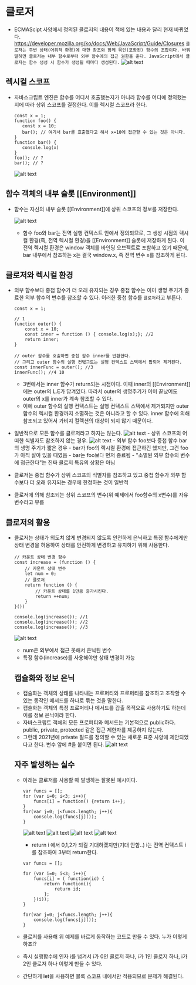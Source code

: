  # 클로저
 - ECMAScipt 사양에서 정의된 클로저의 내용이 책에 있는 내용과 달리 현재 바뀌었다.
 https://developer.mozilla.org/ko/docs/Web/JavaScript/Guide/Closures
 `클로저는 주변 상태(어휘적 환경)에 대한 참조와 함께 묶인(포함된) 함수의 조합이다. 바꿔말하면 클로저는 내부 함수로부터 외부 함수에의 접근 권한을 준다. JavaScript에서 클로저는 함수 생성 시 함수가 생성될 때마다 생성된다.`
 ![alt text](image.png)


 ## 렉시컬 스코프
 - 자바스크립트 엔진은 함수를 어디서 호출했는지가 아니라 함수를 어디에 정의했는지에 따라 상위 스코프를 결정한다. 이를 렉시컬 스코프라 한다.

     ```
    const x = 1;
    function foo() {
        const x = 10;
        bar(); // 여기서 bar를 호출했다고 해서 x=10에 접근할 수 있는 것은 아니다.
    }
    function bar() {
        console.log(x)
    }
    foo(); // ?
    bar(); // ?

    ```
    ![alt text](image-1.png)


 ## 함수 객체의 내부 슬롯 [[Environment]]
 - 함수는 자신의 내부 슬롯 [[Environment]]에 상위 스코프의  정보를 저장한다. 

    ![alt text](image-2.png)

    - 함수 foo와 bar는 전역 실행 컨텍스트 안에서 정의되므로, 그 생성 시점의 렉시컬 환경(즉, 전역 렉시컬 환경)을 [[Environment]] 슬롯에 저장하게 된다. 이 전역 렉시컬 환경은 window 객체를 바인딩 오브젝트로 포함하고 있기 때문에, bar 내부에서 참조하는 x는 결국 window.x, 즉 전역 변수 x를 참조하게 된다.

## 클로저와 렉시컬 환경
- 외부 함수보다 중첩 함수가 더 오래 유지되는 경우 중첩 함수는 이미 생명 주기가 종료한 외부 함수의 변수를 참조할 수 있다. 이러한 중첩 함수를 `클로저`라고 부른다. 

    ```
    const x = 1;

    // 1
    function outer() {
        const x = 10;
        const inner = function () { console.log(x);}; //2
        return inner;
    }

    // outer 함수를 호출하면 중첩 함수 inner를 반환한다.
    // 그리고 outer 함수의 실행 컨텏그트는 실행 컨텍스트 스택에서 팝되어 제거된다.
    const innerFunc = outer(); //3
    innerFunc(); //4 10
    ```
    - 3번에서는 inner 함수가 return되는 시점이다. 이때 inner의 [[Environment]]에는 outer의 L.E가 담겨있다. 따라서 outer의 생명주기가 이미 끝났어도 outer의 x를 inner가 계속 참조할 수 있다. 
    - 이에 outer 함수의 실행 컨텍스트는 실행 컨텍스트 스택에서 제거되지만 outer 함수의 렉시컬 환경까지 소멸하는 것은 아니라고 할 수 있다. inner 함수에 의해 참조되고 있어서 가비지 컬렉션의 대상이 되지 않기 때문이다.

- 일반적으로 모든 함수를 클로저라고 하지는 않는다.
    ![alt text](image-4.png)
        - 상위 스코프의 어떠한 식별자도 참조하지 않는 경우.
    ![alt text](image-5.png)
        - 외부 함수 foo보다 중첩 함수 bar의 생명 주기가 짧은 경우
        -  bar가 foo의 렉시컬 환경에 접근하긴 했지만, 그건 foo가 아직 살아 있을 때였음
        - bar는 foo보다 먼저 종료됨 - "소멸된 외부 함수의 변수에 접근한다"는 진짜 클로저 특유의 상황은 아님
- 클로저는 중첩 함수가 상위 스코프의 식별자를 참조하고 있고 중첩 함수가 외부 함수보다 더 오래 유지되는 경우에 한정하는 것이 일반적
- 클로저에 의해 참조되는 상위 스코프의 변수(위 예제에서 foo함수의 x변수)를 자유 변수라고 부름

## 클로저의 활용
- 클로저는 상태가 의도치 않게 변경되지 않도록 안전하게 은닉하고 특정 함수에게만 상태 변경을 허용하여 상태를 안전하게 변경하고 유지하기 위해 사용한다.
    ```
    // 카운트 상태 변경 함수
    const increase = (function () {
        // 카운트 상태 변수
        let num = 0;
        // 클로저
        return function () {
            // 카운트 상태를 1만큼 증가시킨다.
            return ++num;
        }
    }())

    console.log(increase()); //1
    console.log(increase()); //2
    console.log(increase()); //3
    ```
    ![alt text](image-6.png)
    - num은 외부에서 접근 못해서 은닉된 변수
    - 특정 함수(increase)를 사용해야만 상태 변경이 가능

    ## 캡슐화와 정보 은닉
    - 캡슐화는 객체의 상태를 나타내는 프로퍼티와 프로퍼티를 참조하고 조작할 수 있는 동작인 메서드를 하나로 묶는 것을 말한다.
    - 캡슐화는 객체의 특정 프로퍼티나 메서드를 갑출 목적으로 사용하기도 하는데 이를 정보 은닉이라 한다. 
    - 자바스크립트 객체의 모든 프로퍼티와 메서드는 기본적으로 public하다. public, private, protected 같은 접근 제한자를 제공하지 않는다.
    - 그런데 2021년에 private 필드를 정의할 수 있는 새로운 표준 사양에 제안되었다고 한다. 변수 앞에 #을 붙이면 된다.
    ![alt text](image-7.png)

    ## 자주 발생하는 실수
    - 아래는 클로저를 사용할 때 발생하는 잘못된 예시이다. 
        ```
        var funcs = [];
        for (var i=0; i<3; i++){
            funcs[i] = function() {return i++}; 
        }
        for(var j=0; j<funcs.length; j++){
            console.log(funcs[j]());
        }
        ```
        ![alt text](image-8.png)
        ![alt text](image-9.png)
        ![alt text](image-10.png)
        ![alt text](image-11.png)

        - return i 에서 0,1,2가 되길 기대하겠지만(기대 안함..) i는 전역 컨텍스트 i를 참조하여 3부터 return한다.

        ```
        var funcs = [];
        
        for (var i=0; i<3; i++){
            funcs[i] = ( function(id) {
                return function(){
                    return id;
                };
            }(i));
        }
        
        for(var j=0; j<funcs.length; j++){
            console.log(funcs[j]());
        }
        ```

    - 클로저를 사용해 위 예제를 바르게 동작하는 코드로 만들 수 있다. 누가 이렇게 하죠!?
    - 즉시 실행함수에 인자 i를 넘겨서 i가 0인 클로저 하나, i가 1인 클로저 하나, i가 2인 클로저 하나 이렇게 만들 수 있다.

    - 간단하게 let을 사용하면 블록 스코프 내에서만 적용되므로 문제가 해결된다.